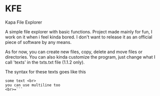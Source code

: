 # KFE
Kapa File Explorer

A simple file explorer with basic functions. Project made mainly for fun, I work on it when i feel kinda bored. 
I don't want to release it as an official piece of software by any means.

As for now, you can create new files, copy, delete and move files or directories. 
You can also kinda customize the program, just change what I call 'texts' in the txts.txt file (1.1.2 only). 

The syntax for these texts goes like this 

```-[name of the key] <br>
some text <br>
you can use multiline too
<br>=```
